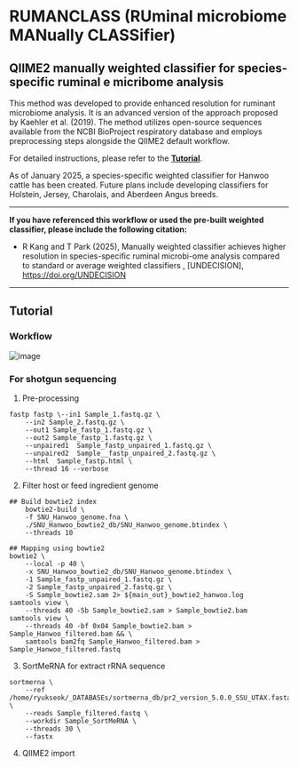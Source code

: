 # RUMANCLASS (RUminal microbiome MANually CLASSifier)

## QIIME2 manually weighted classifier for species-specific ruminal e micribome analysis

This method was developed to provide enhanced resolution for ruminant microbiome analysis. It is an advanced version of the approach proposed by Kaehler et al. (2019). The method utilizes open-source sequences available from the NCBI BioProject respiratory database and employs preprocessing steps alongside the QIIME2 default workflow.

For detailed instructions, please refer to the **[Tutorial](https://github.com/6seok/rumanclass/tree/main#tutorial)**.

As of January 2025, a species-specific weighted classifier for Hanwoo cattle has been created. 
Future plans include developing classifiers for Holstein, Jersey, Charolais, and Aberdeen Angus breeds.

***

**If you have referenced this workflow or used the pre-built weighted classifier, please include the following citation:**
+ R Kang and T Park (2025), Manually weighted classifier achieves higher resolution in species-specific ruminal microbi-ome analysis compared to standard or average weighted classifiers ,  [UNDECISION], https://doi.org/UNDECISION
***

##  Tutorial

### Workflow
![image](https://github.com/user-attachments/assets/ee4b9abe-bac2-44ff-b10f-a3ed6defe993)

### For shotgun sequencing
1. Pre-processing
```
fastp fastp \--in1 Sample_1.fastq.gz \
    --in2 Sample_2.fastq.gz \
    --out1 Sample_fastp_1.fastq.gz \
    --out2 Sample_fastp_1.fastq.gz \
    --unpaired1  Sample_fastp_unpaired_1.fastq.gz \
    --unpaired2  Sample__fastp_unpaired_2.fastq.gz \
    --html  Sample_fastp.html \
    --thread 16 --verbose
```
2. Filter host or feed ingredient genome
```
## Build bowtie2 index
    bowtie2-build \
    -f SNU_Hanwoo_genome.fna \
    ./SNU_Hanwoo_bowtie2_db/SNU_Hanwoo_genome.btindex \
    --threads 10
```
```
## Mapping using bowtie2
bowtie2 \
    --local -p 40 \
    -x SNU_Hanwoo_bowtie2_db/SNU_Hanwoo_genome.btindex \
    -1 Sample_fastp_unpaired_1.fastq.gz \
    -2 Sample_fastp_unpaired_2.fastq.gz \
    -S Sample_bowtie2.sam 2> ${main_out}_bowtie2_hanwoo.log
samtools view \
    --threads 40 -Sb Sample_bowtie2.sam > Sample_bowtie2.bam
samtools view \
    --threads 40 -bf 0x04 Sample_bowtie2.bam > Sample_Hanwoo_filtered.bam && \
    samtools bam2fq Sample_Hanwoo_filtered.bam > Sample_Hanwoo_filtered.fastq
```
3. SortMeRNA for extract rRNA sequence
```
sortmerna \
    --ref /home/ryukseok/_DATABASEs/sortmerna_db/pr2_version_5.0.0_SSU_UTAX.fasta \
    --reads Sample_filtered.fastq \
    --workdir Sample_SortMeRNA \
    --threads 30 \
    --fastx
```
4. QIIME2 import
```

```




